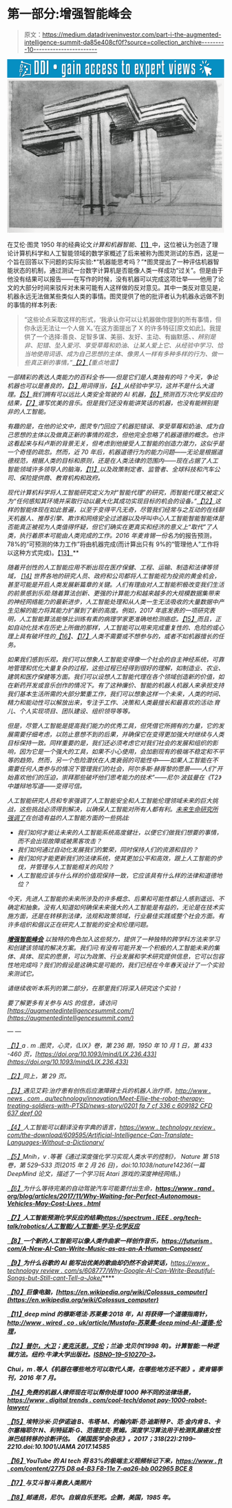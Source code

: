 # 第一部分:增强智能峰会

> 原文：<https://medium.datadriveninvestor.com/part-i-the-augmented-intelligence-summit-da85e408cf0f?source=collection_archive---------10----------------------->

[![](img/d4ad9d914d8f2a4aa60f806d8f4865fb.png)](http://www.track.datadriveninvestor.com/1B9E)![](img/49fc434fc8bbec8c3d6962611130308f.png)

在艾伦·图灵 1950 年的经典论文*计算和机器智能*、[【1】](#_ftn1)中，这位被认为创造了理论计算机科学和人工智能领域的数学家概述了后来被称为图灵测试的东西，这是一个旨在回答以下问题的实际实验:*“机器能思考吗？”*图灵提出了一种评估机器智能状态的机制，通过测试一台数字计算机是否能像人类一样成功“过关”。但是由于他没有结果可以报告——在写作的时候，没有机器可以完成这项壮举——他用了论文的大部分时间来驳斥对未来可能有人这样做的反对意见。其中一类反对意见是，机器永远无法做某些类似人类的事情。图灵提供了他的批评者认为机器永远做不到的事情的样本列表:

> “这些论点采取这样的形式，‘我承认你可以让机器做你提到的所有事情，但你永远无法让一个人做 X。’在这方面提出了 X 的许多特征[原文如此]。我提供了一个选择:善良、足智多谋、美丽、友好、主动、有幽默感、*、辨别是非、犯错、坠入爱河、享受草莓和奶油、让某人爱上它、从经验中学习、恰当地使用词语、成为自己思想的主体、像男人一样有多种多样的行为、做一些真正新的事情。”[【2】](#_ftn2)【重点地雷】*

*一部精彩的表达人类能力的百科全书——但是它们是人类独有的吗？今天，争论机器也可以是善良的，[【3】](#_ftn3)用词得当，[【4】](#_ftn4)从经验中学习，这并不是什么大道理。[【5】](#_ftn5)我们拥有可以远比人类安全驾驶的 AI 机器，[【6】](#_ftn6)预测百万次化学反应的结果，[【7】](#_ftn7)谱写优美的音乐。但是我们还没有能讲笑话的机器，也没有能辨别是非的人工智能。*

*有趣的是，在他的论文中，图灵专门回应了机器犯错误、享受草莓和奶油、成为自己思想的主体以及做真正新的事情的观念，但他完全忽略了机器道德的概念。也许这看起来与科卢斯的背景无关，但考虑到他接受人工智能的创造力潜力，这似乎是一个奇怪的疏忽。然而，近 70 年后，机器道德行为的能力问题——无论是根据道德规范，根据人类的目标和原则，还是在人类法律的范围内——现在占据了人工智能领域许多领导人的脑海，[【11】](#_ftn11)以及政策制定者、监管者、全球科技和汽车公司、保险提供商、教育机构和政府。*

*现代计算机科学将人工智能研究定义为对“智能代理”的研究，而智能代理又被定义为“任何感知其环境并采取行动以最大化其成功实现目标的机会的设备。”[【12】](#_ftn12)这样的智能体现在如此普遍，以至于变得平凡无奇，尽管我们经常与之互动的在线聊天机器人、推荐引擎、欺诈和网络安全过滤器以及呼叫中心人工智能智能智能体是否能真正被视为人类值得怀疑，但它们确实在更真实和经济的意义上“取代”了人类，执行着原本可能由人类完成的工作。2016 年麦肯锡一份名为*的报告预测，78%的“可预测的体力工作”将由机器完成(而计算出只有 9%的“管理他人”工作将以这种方式完成)。[【13】](#_ftn13)**

*随着开创性的人工智能应用不断出现在医疗保健、工程、运输、制造和法律等领域， [[14]](#_ftn14) 世界各地的研究人员、政府和公司都将人工智能视为投资的黄金机会，甚至可能是开启人类发展新篇章的关键。人们有理由对人工智能积极改变我们生活的前景感到乐观:随着算法创新、更强的计算能力和越来越多的大规模数据集带来的神经网络能力的最新进步，人工智能处理和从人类一生无法吸收的大量数据中产生见解的能力将其能力扩展到了新的高度。例如，2017 年底发表的一项研究表明，人工智能算法能够比训练有素的病理学家更准确地检测癌症。[【15】](#_ftn15)而且，正如自动化技术在历史上所做的那样，人工智能可以用来完成重复性的、危险的或心理上具有破坏性的[【16】](#_ftn16)、[【17】](#_ftn17)人类不需要或不想参与的，或者不如机器擅长的任务。*

*如果我们感到乐观，我们可以想象人工智能变得像一个社会的自主神经系统，可靠地管理和优化大量复杂的过程，这些过程已经得到很好的理解，如制造业、农业、建筑和医疗保健等方面。我们可以设想人工智能代理在各个领域创造新的价值，如在新药开发或音乐创作的情况下。有了这种廉价、智能的机器人机器人来承担支持我们基本生活所需的大部分繁重工作，我们可以想象这样一个未来，人类的时间、精力和能动性可以解放出来，专注于工作、决策和人类最擅长和最喜欢的活动:育儿、个人实现项目、团队建设、组织领导等等。*

*但是，尽管人工智能是提高我们能力的优秀工具，但凭借它所拥有的力量，它的发展需要仔细考虑，以防止意想不到的后果，并确保它在变得更加强大时继续与人类目标保持一致。同样重要的是，我们还必须考虑它对我们社会的发展和组织的影响，因为它是一个强大的工具，如果不小心使用，会加剧现有的极端不稳定和不平等的趋势。然而，另一个危险潜伏在人类衰弱的可能性中——如果人工智能在不需要任何人类参与的情况下管理我们的社会，阿尔多斯·赫胥黎的愿景——人们“开始喜欢他们的压迫，崇拜那些破坏他们思考能力的技术”——尼尔·波兹曼在《T2》中雄辩地写道——变得可信。*

*人工智能研究人员和专家强调了人工智能安全和人工智能伦理领域未来的巨大挑战，这些挑战必须得到解决，以确保人工智能对所有人都有利。[未来生命研究所](https://futureoflife.org/) [强调了](https://futureoflife.org/ai-principles/)在创造有益的人工智能方面的一些挑战:*

*   *我们如何才能让未来的人工智能系统高度健壮，以便它们做我们想要的事情，而不会出现故障或被黑客攻击？*
*   *我们如何通过自动化发展我们的繁荣，同时保持人们的资源和目的？*
*   *我们如何才能更新我们的法律系统，使其更加公平和高效，跟上人工智能的步伐，并管理与人工智能相关的风险？*
*   *人工智能应该与什么样的价值观保持一致，它应该具有什么样的法律和道德地位？*

*今天，先进人工智能的未来所涉及的许多概念、后果和可能性都让人感到遥远、不确定和抽象。没有人知道如何确保未来强大的人工智能是有益的，无论是在技术实施方面，还是在转移到法律，法规和政策领域，行业最佳实践或整个社会方面。有许多组织和倡议正在研究人工智能的安全和伦理问题。*

*[***增强智能峰会***](https://augmentedintelligencesummit.com/) 以独特的角色加入这些努力，提供了一种独特的跨学科方法来学习和创建该领域的解决方案。我们问:有没有可能开发一个积极的人工智能未来的集体、具体、现实的愿景，可以为政策、行业发展和学术研究提供信息，它可以包容性地完成吗？我们的假设是这确实是可能的，我们已经在今年春天设计了一个实验来测试它。*

*请继续收听本系列的第二部分，在那里我们将深入研究这个实验！*

*要了解更多有关参与 AIS 的信息，请访问[https://augmentedintelligencesummit.com/](https://augmentedintelligencesummit.com/)*

*— —*

*[【1】](#_ftnref1)a . m .图灵，*心灵*，《LIX》卷，第 236 期，1950 年 10 月 1 日，第 433 -460 页，[https://doi.org/10.1093/mind/LIX.236.433](https://doi.org/10.1093/mind/LIX.236.433)*

*[【2】](#_ftnref2)同上，第 29 页。*

*[【3】](#_ftnref3)遇见艾莉:治疗患有创伤后应激障碍士兵的机器人治疗师，[http://www . news . com . au/technology/innovation/Meet-Ellie-the-robot-therapy-treating-soldiers-with-PTSD/news-story/0201 fa 7 cf 336 c 609182 CFD 637 deef 00](http://www.news.com.au/technology/innovation/meet-ellie-the-robot-therapist-treating-soldiers-with-ptsd/news-story/0201fa7cf336c609182cffd637deef00)*

*[【4】](#_ftnref4)人工智能可以翻译没有字典的语言，[https://www . technology review . com/the-download/609595/Artificial-Intelligence-Can-Translate-Languages-Without-a-Dictionary/](https://www.technologyreview.com/the-download/609595/artificial-intelligence-can-translate-languages-without-a-dictionary/)*

*[【5】](#_ftnref5)Mnih，v .等著《通过深度强化学习实现人类水平的控制》， *Nature* 第 518 卷，第 529–533 页(2015 年 2 月 26 日)，doi:10.1038/nature14236(一篇 DeepMind 论文，描述了一个学习玩 Atari 游戏的深度神经网络。)*

*[【6】](#_ftnref6)为什么等待完美的自动驾驶汽车可能要付出生命，**[https://www . rand . org/blog/articles/2017/11/Why-Waiting-for-Perfect-Autonomous-Vehicles-May-Cost-Lives . html](https://www.rand.org/blog/articles/2017/11/why-waiting-for-perfect-autonomous-vehicles-may-cost-lives.html)***

***[【7】](#_ftnref7)人工智能预测化学反应的结果[https://spectrum . IEEE . org/tech-talk/robotics/人工智能/人工智能-学习-化学反应](https://spectrum.ieee.org/tech-talk/robotics/artificial-intelligence/artificial-intelligence-learns-chemical-reactions)***

***[【8】](#_ftnref8)一个新的人工智能可以像人类作曲家一样创作音乐，[https://futurism . com/A-New-AI-Can-Write-Music-as-as-an-A-Human-Composer/](https://futurism.com/a-new-ai-can-write-music-as-well-as-a-human-composer/)***

***[【9】](#_ftnref9)为什么谷歌的 AI 能写出优美的歌曲却仍然不会讲笑话，**[https://www . technology review . com/s/608777/Why-Google-AI-Can-Write-Beautiful-Songs-but-Still-cant-Tell-a-Joke/](https://www.technologyreview.com/s/608777/why-googles-ai-can-write-beautiful-songs-but-still-cant-tell-a-joke/)*****

*****[【10】](#_ftnref10)巨像电脑，[https://en.wikipedia.org/wiki/Colossus_computer](https://en.wikipedia.org/wiki/Colossus_computer)*****

*****[【11】](#_ftnref11)deep mind 的穆斯塔法·苏莱曼:2018 年，AI 将获得一个道德指南针，[http://www . wired . co . uk/article/Mustafa-苏莱曼-deep mind-AI-道德-伦理](http://www.wired.co.uk/article/mustafa-suleyman-deepmind-ai-morals-ethics)，*****

*****[【12】](#_ftnref12)[普尔，大卫](https://en.wikipedia.org/w/index.php?title=David_Poole_(researcher)&action=edit&redlink=1)；[麦克沃思，艾伦](https://en.wikipedia.org/wiki/Alan_Mackworth)；兰迪·戈贝尔(1998 年)。计算智能:一种逻辑方法。纽约:牛津大学出版社。[ISBN](https://en.wikipedia.org/wiki/International_Standard_Book_Number)[0–19–510270–3](https://en.wikipedia.org/wiki/Special:BookSources/0-19-510270-3)。*****

*****Chui，m .等人《机器在哪些地方可以取代人类，在哪些地方还不能》。麦肯锡季刊，2016 年 7 月。*****

*****[【14】](#_ftnref14)免费的机器人律师现在可以帮你处理 1000 种不同的法律场景，[https://www . digital trends . com/cool-tech/donot pay-1000-robot-lawyer/](https://www.digitaltrends.com/cool-tech/donotpay-1000-robot-lawyer/)*****

*****[【15】](#_ftnref15)埃特沙米·贝伊诺迪 B、韦塔·M、约翰内斯·范·迪斯特 P、范·金内肯 B、卡尔塞梅耶尔 N、利特延斯·G、范德拉克·贾姆。深度学习算法用于检测乳腺癌女性淋巴结转移的诊断评估。《美国医学会杂志》。2017；318(22):2199–2210.doi:10.1001/JAMA 2017.14585*****

*****[【16】](#_ftnref16)*YouTube 的 AI tech 将 83%的极端主义视频标记下来，*[https://www . ft . com/content/2775 D8 a4-B3 F8-11e 7-aa26-bb 002965 BCE 8](https://www.ft.com/content/2775d8a4-b3f8-11e7-aa26-bb002965bce8)*****

*****[【17】](#_ftnref17)*与艾*斗智斗勇救人类照片*****

*****[【18】](#_ftnref18)邮递员，尼尔。*自娱自乐至死*。企鹅，美国，1985 年。*****